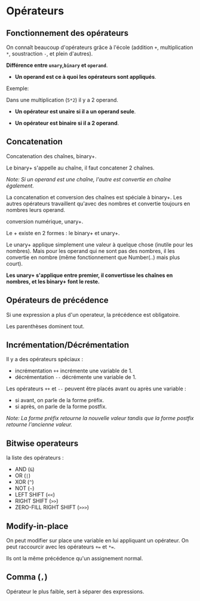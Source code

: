 # Opérateurs

## Fonctionnement des opérateurs

On connaît beaucoup d'opérateurs grâce à l'école (addition `+`, multiplication `*`, soustraction `-`, et plein d'autres).

**Différence entre `unary`,`binary` et `operand`**.

-   **Un operand est ce à quoi les opérateurs sont appliqués**.

Exemple:

Dans une multiplication (`5*2`) il y a 2 operand.

-   **Un opérateur est unaire si il a un operand seule**.

-   **Un opérateur est binaire si il a 2 operand**.

## Concatenation

Concatenation des chaînes, binary+.

Le binary+ s'appelle au chaîne, il faut concatener 2 chaînes.

*Note: Si un operand est une chaîne, l'autre est convertie en chaîne également.*

La concatenation et conversion des chaînes est spéciale à binary+.
Les autres opérateurs travaillent qu'avec des nombres et convertie toujours en nombres leurs operand.

conversion numérique, unary+.

Le + existe en 2 formes : le binary+ et unary+.

Le unary+ applique simplement une valeur à quelque chose (inutile pour les nombres). Mais pour les operand qui ne sont pas des nombres, il les convertie en nombre (même fonctionnement que Number(..) mais plus court).

**Les unary+ s'applique entre premier, il convertisse les chaînes en nombres, et les binary+ font le reste.**

## Opérateurs de précédence

Si une expression a plus d'un operateur, la précédence est obligatoire.

Les parenthèses dominent tout.

## Incrémentation/Décrémentation

Il y a des opérateurs spéciaux :

-   incrémentation `++` incrémente une variable de 1.
-   décrémentation `--` décrémente une variable de 1.

Les opérateurs `++` et `--` peuvent être placés avant ou après une variable :

-   si avant, on parle de la forme préfix.
-   si après, on parle de la forme postfix.

*Note: La forme préfix retourne la nouvelle valeur tandis que la forme postfix retourne l'ancienne valeur.*

## Bitwise operateurs

la liste des opérateurs :

-   AND (`&`)
-   OR (`|`)
-   XOR (`^`)
-   NOT (`~`)
-   LEFT SHIFT (`<<`)
-   RIGHT SHIFT (`>>`)
-   ZERO-FILL RIGHT SHIFT (`>>>`)

## Modify-in-place

On peut modifier sur place une variable en lui appliquant un opérateur. On peut raccourcir avec les opérateurs `+=` et `*=`.

Ils ont la même précédence qu'un assignement normal.

## Comma (`,`)

Opérateur le plus faible, sert à séparer des expressions.
